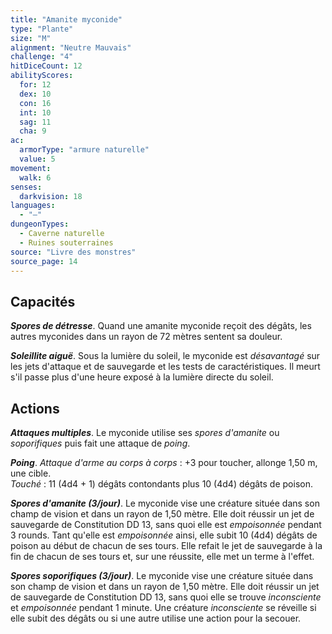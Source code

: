 ```yaml
---
title: "Amanite myconide"
type: "Plante"
size: "M"
alignment: "Neutre Mauvais"
challenge: "4"
hitDiceCount: 12
abilityScores:
  for: 12
  dex: 10
  con: 16
  int: 10
  sag: 11
  cha: 9
ac: 
  armorType: "armure naturelle"
  value: 5
movement: 
  walk: 6
senses: 
  darkvision: 18
languages: 
  - "—"
dungeonTypes:
  - Caverne naturelle
  - Ruines souterraines
source: "Livre des monstres"
source_page: 14
---
```

## Capacités
_**Spores de détresse**_. Quand une amanite myconide reçoit des dégâts, les autres myconides dans un rayon de 72 mètres sentent sa douleur.

_**Soleillite aiguë**_. Sous la lumière du soleil, le myconide est _désavantagé_ sur les jets d'attaque et de sauvegarde et les tests de caractéristiques. Il meurt s'il passe plus d'une heure exposé à la lumière directe du soleil.

## Actions
_**Attaques multiples**_. Le myconide utilise ses _spores d'amanite_ ou _soporifiques_ puis fait une attaque de _poing_.

_**Poing**_. _Attaque d'arme au corps à corps_ : +3 pour toucher, allonge 1,50 m, une cible.  
_Touché_ : 11 (4d4 + 1) dégâts contondants plus 10 (4d4) dégâts de poison.

_**Spores d'amanite (3/jour)**_. Le myconide vise une créature située dans son champ de vision et dans un rayon de 1,50 mètre. Elle doit réussir un jet de sauvegarde de Constitution DD 13, sans quoi elle est _empoisonnée_ pendant 3 rounds. Tant qu'elle est _empoisonnée_ ainsi, elle subit 10 (4d4) dégâts de poison au début de chacun de ses tours. Elle refait le jet de sauvegarde à la fin de chacun de ses tours et, sur une réussite, elle met un terme à l'effet.

_**Spores soporifiques (3/jour)**_. Le myconide vise une créature située dans son champ de vision et dans un rayon de 1,50 mètre. Elle doit réussir un jet de sauvegarde de Constitution DD 13, sans quoi elle se trouve _inconsciente_ et _empoisonnée_ pendant 1 minute. Une créature _inconsciente_ se réveille si elle subit des dégâts ou si une autre utilise une action pour la secouer.
